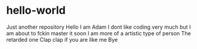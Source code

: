 # hello-world
Just another repository
Hello
I am Adam
I dont like coding very much but I am about to fckin master it soon
I am more of a artistic type of person
The retarded one
Clap clap if you are like me
Bye
